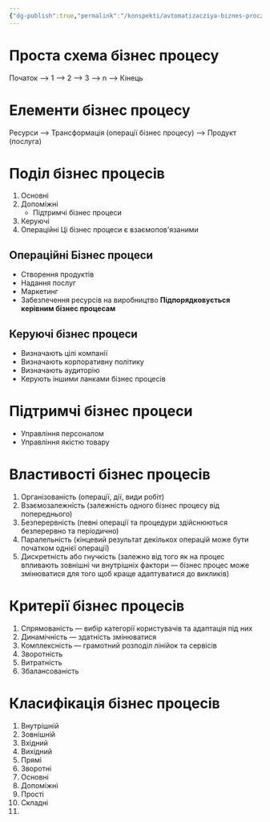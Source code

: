 ```yaml
---
{"dg-publish":true,"permalink":"/konspekti/avtomatizacziya-biznes-proczesiv/1-biznes-proczesi/"}
---
```


# Проста схема бізнес процесу
Початок --> 1 --> 2 --> 3 --> n --> Кінець
# Елементи бізнес процесу
Ресурси --> Трансформація (операції бізнес процесу) --> Продукт (послуга)
# Поділ бізнес процесів
1. Основні
2. Допоміжні
   - Підтримчі бізнес процеси
3. Керуючі
4. Операційні
   Ці бізнес процеси є взаємопов'язаними
## Операційні Бізнес процеси
- Створення продуктів
- Надання послуг
- Маркетинг
- Забезпечення ресурсів на виробництво
  **Підпорядковується керівним бізнес процесам**
## Керуючі бізнес процеси
- Визначають цілі компанії
- Визначають корпоративну політику
- Визначають аудиторію
- Керують іншими ланками бізнес процесів
# Підтримчі бізнес процеси
- Управління персоналом
- Управління якістю товару
# Властивості бізнес процесів
1. Організованість (операції, дії, види робіт)
2. Взаємозалежність (залежність одного бізнес процесу від попереднього)
3. Безперервність (певні операції та процедури здійснюються безперервно та періодично)
4. Паралельність (кінцевий результат декількох операцій може бути початком однієї операції)
5. Дискретність або гнучкість (залежно від того як на процес впливають зовнішні чи внутрішніх фактори — бізнес процес може змінюватися для того щоб краще адаптуватися до викликів)
# Критерії бізнес процесів
1. Спрямованість — вибір категорії користувачів та адаптація під них
2. Динамічність — здатність змінюватися
3. Комплексність — грамотний розподіл лінійок та сервісів
4. Зворотність
5. Витратність
6. Збалансованість
# Класифікація бізнес процесів
1. Внутрішній
2. Зовнішній
3. Вхідний
4. Вихідний
5. Прямі
6. Зворотні
7. Основні
8. Допоміжні
9. Прості
10. Складні
11. 
